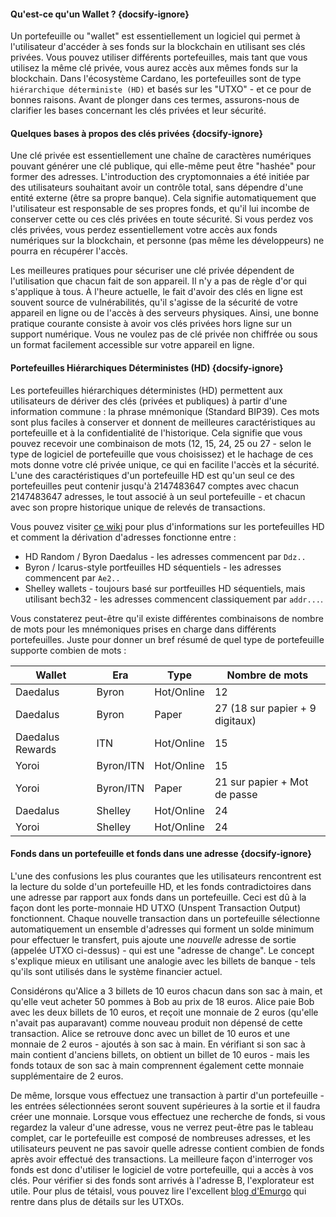 #### Qu'est-ce qu'un Wallet ?  {docsify-ignore}

Un portefeuille ou "wallet" est essentiellement un logiciel qui permet à l'utilisateur d'accéder à ses fonds sur la blockchain en utilisant ses clés privées. Vous pouvez utiliser différents portefeuilles, mais tant que vous utilisez la même clé privée, vous aurez accès aux mêmes fonds sur la blockchain. Dans l'écosystème Cardano, les portefeuilles sont de type `hiérarchique déterministe (HD)` et basés sur les "UTXO" - et ce pour de bonnes raisons. Avant de plonger dans ces termes, assurons-nous de clarifier les bases concernant les clés privées et leur sécurité.

#### Quelques bases à propos des clés privées  {docsify-ignore}

Une clé privée est essentiellement une chaîne de caractères numériques pouvant générer une clé publique, qui elle-même peut être "hashée" pour former des adresses. L'introduction des cryptomonnaies a été initiée par des utilisateurs souhaitant avoir un contrôle total, sans dépendre d'une entité externe (être sa propre banque). Cela signifie automatiquement que l'utilisateur est responsable de ses propres fonds, et qu'il lui incombe de conserver cette ou ces clés privées en toute sécurité. Si vous perdez vos clés privées, vous perdez essentiellement votre accès aux fonds numériques sur la blockchain, et personne (pas même les développeurs) ne pourra en récupérer l'accès.

Les meilleures pratiques pour sécuriser une clé privée dépendent de l'utilisation que chacun fait de son appareil. Il n'y a pas de règle d'or qui s'applique à tous. À l'heure actuelle, le fait d'avoir des clés en ligne est souvent source de vulnérabilités, qu'il s'agisse de la sécurité de votre appareil en ligne ou de l'accès à des serveurs physiques. Ainsi, une bonne pratique courante consiste à avoir vos clés privées hors ligne sur un support numérique. Vous ne voulez pas de clé privée non chiffrée ou sous un format facilement accessible sur votre appareil en ligne.

#### Portefeuilles Hiérarchiques Déterministes (HD)  {docsify-ignore}

Les portefeuilles  hiérarchiques déterministes (HD) permettent aux utilisateurs de dériver des clés (privées et publiques) à partir d'une information commune : la phrase mnémonique (Standard BIP39). Ces mots sont plus faciles à conserver et donnent de meilleures caractéristiques au portefeuille et à la confidentialité de l'historique. Cela signifie que vous pouvez recevoir une combinaison de mots (12, 15, 24, 25 ou 27 - selon le type de logiciel de portefeuille que vous choisissez) et le hachage de ces mots donne votre clé privée unique, ce qui en facilite l'accès et la sécurité. L'une des caractéristiques d'un portefeuille HD est qu'un seul ce des portefeuilles peut contenir jusqu'à 2147483647 comptes avec chacun 2147483647 adresses, le tout associé à un seul portefeuille - et chacun avec son propre historique unique de relevés de transactions.

Vous pouvez visiter [ce wiki](https://github.com/input-output-hk/cardano-wallet/wiki/About-Address-Derivation) pour plus d'informations sur les portefeuilles HD et comment la dérivation d'adresses fonctionne entre :

- HD Random / Byron Daedalus - les adresses commencent par `Ddz..`
- Byron / Icarus-style portfeuilles HD séquentiels - les adresses commencent par `Ae2..`
- Shelley wallets - toujours basé sur portfeuilles HD séquentiels, mais utilisant bech32 - les adresses commencent classiquement par `addr...`.

Vous constaterez peut-être qu'il existe différentes combinaisons de nombre de mots pour les mnémoniques prises en charge dans différents portefeuilles. Juste pour donner un bref résumé de quel type de portefeuille supporte combien de mots :

|Wallet            |Era      |Type      |Nombre de mots                 |
|------------------|---------|----------|-------------------------------|
|Daedalus          |Byron    |Hot/Online|12                             |
|Daedalus          |Byron    |Paper     |27 (18 sur papier + 9 digitaux)|
|Daedalus Rewards  |ITN      |Hot/Online|15                             |
|Yoroi             |Byron/ITN|Hot/Online|15                             |
|Yoroi             |Byron/ITN|Paper     |21 sur papier + Mot de passe   |
|Daedalus          |Shelley  |Hot/Online|24                             |
|Yoroi             |Shelley  |Hot/Online|24                             |

#### Fonds dans un portefeuille et fonds dans une adresse {docsify-ignore}

L'une des confusions les plus courantes que les utilisateurs rencontrent est la lecture du solde d'un portefeuille HD, et les fonds contradictoires dans une adresse par rapport aux fonds dans un portefeuille. Ceci est dû à la façon dont les porte-monnaie HD UTXO (Unspent Transaction Output) fonctionnent. Chaque nouvelle transaction dans un portefeuille sélectionne automatiquement un ensemble d'adresses qui forment un solde minimum pour effectuer le transfert, puis ajoute une *nouvelle* adresse de sortie (appelée UTXO ci-dessus) - qui est une "adresse de change".
Le concept s'explique mieux en utilisant une analogie avec les billets de banque - tels qu'ils sont utilisés dans le système financier actuel.

Considérons qu'Alice a 3 billets de 10 euros chacun dans son sac à main, et qu'elle veut acheter 50 pommes à Bob au prix de 18 euros.
Alice paie Bob avec les deux billets de 10 euros, et reçoit une monnaie de 2 euros (qu'elle n'avait pas auparavant) comme nouveau produit non dépensé de cette transaction.
Alice se retrouve donc avec un billet de 10 euros et une monnaie de 2 euros - ajoutés à son sac à main. En vérifiant si son sac à main contient d'anciens billets, on obtient un billet de 10 euros - mais les fonds totaux de son sac à main comprennent également cette monnaie supplémentaire de 2 euros.

De même, lorsque vous effectuez une transaction à partir d'un portefeuille - les entrées sélectionnées seront souvent supérieures à la sortie et il faudra créer une monnaie.
Lorsque vous effectuez une recherche de fonds, si vous regardez la valeur d'une adresse, vous ne verrez peut-être pas le tableau complet, car le portefeuille est composé de nombreuses adresses, et les utilisateurs peuvent ne pas savoir quelle adresse contient combien de fonds après avoir effectué des transactions.
La meilleure façon d'interroger vos fonds est donc d'utiliser le logiciel de votre portefeuille, qui a accès à vos clés. Pour vérifier si des fonds sont arrivés à l'adresse B, l'explorateur est utile.
Pour plus de tétaisl, vous pouvez lire l'excellent [blog d'Emurgo](https://emurgo.io/en/blog/blockchain-primer-cardanos-utxo-model-simply-explained) qui rentre dans plus de détails sur les UTXOs.
